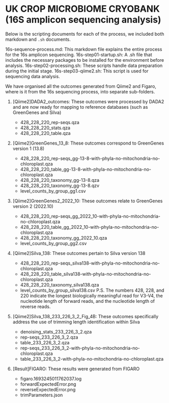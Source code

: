 # UK CROP MICROBIOME CRYOBANK (16S amplicon sequencing analysis)

Below is the scripting documents for each of the process, we included both markdown and `.sh` documents.

16s-sequence-process.md: This markdown file explains the entire process for the 16s amplicon sequencing.
16s-step01-startup.sh: A .sh file that includes the necessary packages to be installed for the environment before analysis.
16s-step02-processing.sh: These scripts handle data preparation during the initial stage.
16s-step03-qiime2.sh: This script is used for sequencing data analysis.

We have organised all the outcomes generated from Qiime2 and Figaro, where is it from the 16s sequencing process, into separate sub-folders.

1. [Qiime2]DADA2_outcomes: These outcomes were processed by DADA2 and are now ready for mapping to reference databases (such as GreenGenes and Silva)
   - 428_228_220_rep-seqs.qza
   - 428_228_220_stats.qza
   - 428_228_220_table.qza
   
2. [Qiime2]GreenGenes_13_8: These outcomes correspond to GreenGenes version 1 (13.8)
   - 428_228_220_rep-seqs_gg-13-8-with-phyla-no-mitochondria-no-chloroplast.qza
   - 428_228_220_table_gg-13-8-with-phyla-no-mitochondria-no-chloroplast.qza
   - 428_228_220_taxonomy_gg-13-8.qza
   - 428_228_220_taxonomy_gg-13-8.qzv
   - level_counts_by_group_gg1.csv
   
3. [Qiime2]GreenGenes2_2022_10: These outcomes relate to GreenGenes version 2 (2022.10)
   - 428_228_220_rep-seqs_gg_2022_10-with-phyla-no-mitochondria-no-chloroplast.qza
   - 428_228_220_table_gg_2022_10-with-phyla-no-mitochondria-no-chloroplast.qza
   - 428_228_220_taxonomy_gg_2022_10.qza
   - level_counts_by_group_gg2.csv
   
4. [Qiime2]Silva_138: These outcomes pertain to Silva version 138
   - 428_228_220_rep-seqs_silva138-with-phyla-no-mitochondria-no-chloroplast.qza
   - 428_228_220_table_silva138-with-phyla-no-mitochondria-no-chloroplast.qza
   - 428_228_220_taxonomy_silva138.qza
   - level_counts_by_group_silva138.csv
P.S. The numbers 428, 228, and 220 indicate the longest biologically meaningful read for V3-V4, the nucleotide length of forward reads, and the nucleotide length of reverse reads.

5. [Qiime2]Silva_138_233_226_3_2_Fig_4B: These outcomes specifically address the use of trimming length identification within Silva
   - denoising_stats_233_226_3_2.qza
   - rep-seqs_233_226_3_2.qza
   - table_233_226_3_2.qza
   - rep-seqs_233_226_3_2-with-phyla-no-mitochondria-no-chloroplast.qza
   - table_233_226_3_2-with-phyla-no-mitochondria-no-chloroplast.qza
   
6. [Result]FIGARO: These results were generated from FIGARO
   - figaro.1693245011762037.log
   - forwardExpectedError.png
   - reverseExpectedError.png
   - trimParameters.json